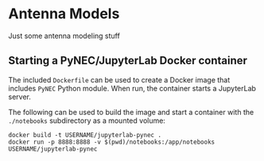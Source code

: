 # Antenna Models

Just some antenna modeling stuff

## Starting a PyNEC/JupyterLab Docker container

The included `Dockerfile` can be used to create a Docker image that
includes `PyNEC` Python module. When run, the container starts a JupyterLab server.

The following can be used to build the image and start a container with
the `./notebooks` subdirectory as a mounted volume:

``` shell
docker build -t USERNAME/jupyterlab-pynec .
docker run -p 8888:8888 -v $(pwd)/notebooks:/app/notebooks USERNAME/jupyterlab-pynec
```
